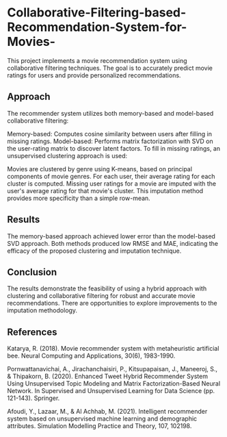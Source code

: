 # Collaborative-Filtering-based-Recommendation-System-for-Movies-
This project implements a movie recommendation system using collaborative filtering techniques. The goal is to accurately predict movie ratings for users and provide personalized recommendations.

## Approach
The recommender system utilizes both memory-based and model-based collaborative filtering:

Memory-based: Computes cosine similarity between users after filling in missing ratings.
Model-based: Performs matrix factorization with SVD on the user-rating matrix to discover latent factors.
To fill in missing ratings, an unsupervised clustering approach is used:

Movies are clustered by genre using K-means, based on principal components of movie genres.
For each user, their average rating for each cluster is computed.
Missing user ratings for a movie are imputed with the user's average rating for that movie's cluster.
This imputation method provides more specificity than a simple row-mean.

## Results
The memory-based approach achieved lower error than the model-based SVD approach. Both methods produced low RMSE and MAE, indicating the efficacy of the proposed clustering and imputation technique.

## Conclusion
The results demonstrate the feasibility of using a hybrid approach with clustering and collaborative filtering for robust and accurate movie recommendations. There are opportunities to explore improvements to the imputation methodology.

## References
Katarya, R. (2018). Movie recommender system with metaheuristic artificial bee. Neural Computing and Applications, 30(6), 1983-1990.

Pornwattanavichai, A., Jirachanchaisiri, P., Kitsupapaisan, J., Maneeroj, S., & Thipakorn, B. (2020). Enhanced Tweet Hybrid Recommender System Using Unsupervised Topic Modeling and Matrix Factorization-Based Neural Network. In Supervised and Unsupervised Learning for Data Science (pp. 121-143). Springer.

Afoudi, Y., Lazaar, M., & Al Achhab, M. (2021). Intelligent recommender system based on unsupervised machine learning and demographic attributes. Simulation Modelling Practice and Theory, 107, 102198.

